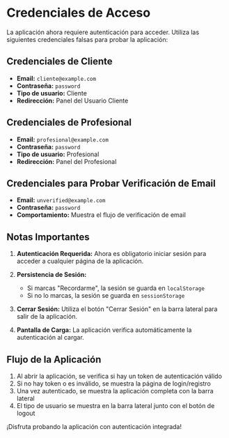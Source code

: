 # Credenciales de Acceso

La aplicación ahora requiere autenticación para acceder. Utiliza las siguientes credenciales falsas para probar la aplicación:

## Credenciales de Cliente
- **Email:** `cliente@example.com`
- **Contraseña:** `password`
- **Tipo de usuario:** Cliente
- **Redirección:** Panel del Usuario Cliente

## Credenciales de Profesional
- **Email:** `profesional@example.com`
- **Contraseña:** `password`
- **Tipo de usuario:** Profesional
- **Redirección:** Panel del Profesional

## Credenciales para Probar Verificación de Email
- **Email:** `unverified@example.com`
- **Contraseña:** `password`
- **Comportamiento:** Muestra el flujo de verificación de email

## Notas Importantes

1. **Autenticación Requerida:** Ahora es obligatorio iniciar sesión para acceder a cualquier página de la aplicación.

2. **Persistencia de Sesión:** 
   - Si marcas "Recordarme", la sesión se guarda en `localStorage`
   - Si no lo marcas, la sesión se guarda en `sessionStorage`

3. **Cerrar Sesión:** Utiliza el botón "Cerrar Sesión" en la barra lateral para salir de la aplicación.

4. **Pantalla de Carga:** La aplicación verifica automáticamente la autenticación al cargar.

## Flujo de la Aplicación

1. Al abrir la aplicación, se verifica si hay un token de autenticación válido
2. Si no hay token o es inválido, se muestra la página de login/registro
3. Una vez autenticado, se muestra la aplicación completa con la barra lateral
4. El tipo de usuario se muestra en la barra lateral junto con el botón de logout

¡Disfruta probando la aplicación con autenticación integrada!